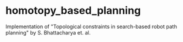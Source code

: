# homotopy_based_planning
Implementation of "Topological constraints in search-based robot path planning" by S. Bhattacharya et. al.
